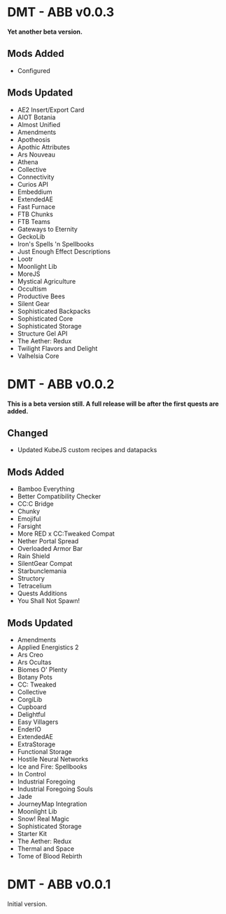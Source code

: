 # DMT - ABB v0.0.3
**Yet another beta version.**

## Mods Added
 - Configured

## Mods Updated
 - AE2 Insert/Export Card
 - AIOT Botania
 - Almost Unified
 - Amendments
 - Apotheosis
 - Apothic Attributes
 - Ars Nouveau
 - Athena
 - Collective
 - Connectivity
 - Curios API
 - Embeddium
 - ExtendedAE
 - Fast Furnace
 - FTB Chunks
 - FTB Teams
 - Gateways to Eternity
 - GeckoLib
 - Iron's Spells 'n Spellbooks
 - Just Enough Effect Descriptions
 - Lootr
 - Moonlight Lib
 - MoreJS
 - Mystical Agriculture
 - Occultism
 - Productive Bees
 - Silent Gear
 - Sophisticated Backpacks
 - Sophisticated Core
 - Sophisticated Storage
 - Structure Gel API
 - The Aether: Redux
 - Twilight Flavors and Delight
 - Valhelsia Core

# DMT - ABB v0.0.2
**This is a beta version still. A full release will be after the first quests are added.**

## Changed
 - Updated KubeJS custom recipes and datapacks

## Mods Added
 - Bamboo Everything
 - Better Compatibility Checker
 - CC:C Bridge
 - Chunky
 - Emojiful
 - Farsight
 - More RED x CC:Tweaked Compat
 - Nether Portal Spread
 - Overloaded Armor Bar
 - Rain Shield
 - SilentGear Compat
 - Starbunclemania
 - Structory
 - Tetracelium
 - Quests Additions
 - You Shall Not Spawn!

## Mods Updated
 - Amendments
 - Applied Energistics 2
 - Ars Creo
 - Ars Ocultas
 - Biomes O' Plenty
 - Botany Pots
 - CC: Tweaked
 - Collective
 - CorgiLib
 - Cupboard
 - Delightful
 - Easy Villagers
 - EnderIO
 - ExtendedAE
 - ExtraStorage
 - Functional Storage
 - Hostile Neural Networks
 - Ice and Fire: Spellbooks
 - In Control
 - Industrial Foregoing
 - Industrial Foregoing Souls
 - Jade
 - JourneyMap Integration
 - Moonlight Lib
 - Snow! Real Magic
 - Sophisticated Storage
 - Starter Kit
 - The Aether: Redux
 - Thermal and Space
 - Tome of Blood Rebirth

# DMT - ABB v0.0.1
Initial version.